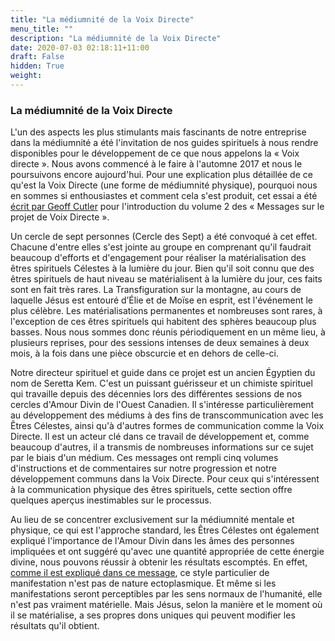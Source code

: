 ```yaml
---
title: "La médiumnité de la Voix Directe"
menu_title: ""
description: "La médiumnité de la Voix Directe"
date: 2020-07-03 02:18:11+11:00
draft: False
hidden: True
weight:
---
```

### La médiumnité de la Voix Directe

L'un des aspects les plus stimulants mais fascinants de notre entreprise dans la médiumnité a été l'invitation de nos guides spirituels à nous rendre disponibles pour le développement de ce que nous appelons la « Voix directe ». Nous avons commencé à le faire à l'automne 2017 et nous le poursuivons encore aujourd'hui. Pour une explication plus détaillée de ce qu'est la Voix Directe (une forme de médiumnité physique), pourquoi nous en sommes si enthousiastes et comment cela s'est produit, cet essai a été [écrit par Geoff Cutler](/11-fr-mediumship/11-4-fr-direct-voice-mediumship/11-4-2-fr-the-context-of-the-direct-voice-project/) pour l'introduction du volume 2 des « Messages sur le projet de Voix Directe ».

Un cercle de sept personnes (Cercle des Sept) a été convoqué à cet effet. Chacune d'entre elles s'est jointe au groupe en comprenant qu'il faudrait beaucoup d'efforts et d'engagement pour réaliser la matérialisation des êtres spirituels Célestes à la lumière du jour. Bien qu'il soit connu que des êtres spirituels de haut niveau se matérialisent à la lumière du jour, ces faits sont en fait très rares. La Transfiguration sur la montagne, au cours de laquelle Jésus est entouré d’Élie et de Moïse en esprit, est l'événement le plus célèbre. Les matérialisations permanentes et nombreuses sont rares, à l'exception de ces êtres spirituels qui habitent des sphères beaucoup plus basses. Nous nous sommes donc réunis périodiquement en un même lieu, à plusieurs reprises, pour des sessions intenses de deux semaines à deux mois, à la fois dans une pièce obscurcie et en dehors de celle-ci.

Notre directeur spirituel et guide dans ce projet est un ancien Égyptien du nom de Seretta Kem. C'est un puissant guérisseur et un chimiste spirituel qui travaille depuis des décennies lors des différentes sessions de nos cercles d'Amour Divin de l'Ouest Canadien. Il s'intéresse particulièrement au développement des médiums à des fins de transcommunication avec les Êtres Célestes, ainsi qu'à d'autres formes de communication comme la Voix Directe. Il est un acteur clé dans ce travail de développement et, comme beaucoup d'autres, il a transmis de nombreuses informations sur ce sujet par le biais d'un médium. Ces messages ont rempli cinq volumes d'instructions et de commentaires sur notre progression et notre développement communs dans la Voix Directe. Pour ceux qui s'intéressent à la communication physique des êtres spirituels, cette section offre quelques aperçus inestimables sur le processus.

Au lieu de se concentrer exclusivement sur la médiumnité mentale et physique, ce qui est l'approche standard, les Êtres Célestes ont également expliqué l'importance de l'Amour Divin dans les âmes des personnes impliquées et ont suggéré qu'avec une quantité appropriée de cette énergie divine, nous pouvons réussir à obtenir les résultats escomptés. En effet, [comme il est expliqué dans ce message](/fr-contemporary-messages/fr-contemporary-messages-by-date-order/fr-contemporary-messages-2018/fr-2018-10-10-2-af-seretta-kem/), ce style particulier de manifestation n'est pas de nature ectoplasmique. Et même si les manifestations seront perceptibles par les sens normaux de l'humanité, elle n'est pas vraiment matérielle. Mais Jésus, selon la manière et le moment où il se matérialise, a ses propres dons uniques qui peuvent modifier les résultats qu'il obtient.
